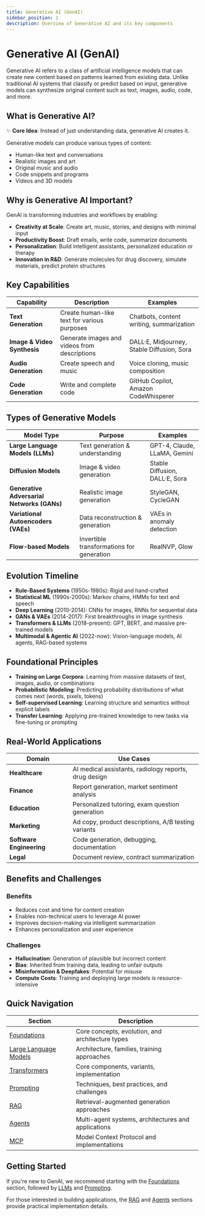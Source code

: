 ```yaml
---
title: Generative AI (GenAI)
sidebar_position: 1
description: Overview of Generative AI and its key components
---
```


# Generative AI (GenAI)

Generative AI refers to a class of artificial intelligence models that can create new content based on patterns learned from existing data. Unlike traditional AI systems that classify or predict based on input, generative models can synthesize original content such as text, images, audio, code, and more.

## What is Generative AI?

✨ **Core Idea**: Instead of just understanding data, generative AI creates it.

Generative models can produce various types of content:
- Human-like text and conversations
- Realistic images and art
- Original music and audio
- Code snippets and programs
- Videos and 3D models

## Why is Generative AI Important?

GenAI is transforming industries and workflows by enabling:

- **Creativity at Scale**: Create art, music, stories, and designs with minimal input
- **Productivity Boost**: Draft emails, write code, summarize documents
- **Personalization**: Build intelligent assistants, personalized education or therapy
- **Innovation in R&D**: Generate molecules for drug discovery, simulate materials, predict protein structures

## Key Capabilities

| Capability | Description | Examples |
|------------|-------------|----------|
| **Text Generation** | Create human-like text for various purposes | Chatbots, content writing, summarization |
| **Image & Video Synthesis** | Generate images and videos from descriptions | DALL·E, Midjourney, Stable Diffusion, Sora |
| **Audio Generation** | Create speech and music | Voice cloning, music composition |
| **Code Generation** | Write and complete code | GitHub Copilot, Amazon CodeWhisperer |

## Types of Generative Models

| Model Type | Purpose | Examples |
|------------|---------|----------|
| **Large Language Models (LLMs)** | Text generation & understanding | GPT-4, Claude, LLaMA, Gemini |
| **Diffusion Models** | Image & video generation | Stable Diffusion, DALL·E, Sora |
| **Generative Adversarial Networks (GANs)** | Realistic image generation | StyleGAN, CycleGAN |
| **Variational Autoencoders (VAEs)** | Data reconstruction & generation | VAEs in anomaly detection |
| **Flow-based Models** | Invertible transformations for generation | RealNVP, Glow |

## Evolution Timeline

- **Rule-Based Systems** (1950s-1980s): Rigid and hand-crafted
- **Statistical ML** (1990s-2000s): Markov chains, HMMs for text and speech
- **Deep Learning** (2010-2014): CNNs for images, RNNs for sequential data
- **GANs & VAEs** (2014-2017): First breakthroughs in image synthesis
- **Transformers & LLMs** (2018-present): GPT, BERT, and massive pre-trained models
- **Multimodal & Agentic AI** (2022-now): Vision-language models, AI agents, RAG-based systems

## Foundational Principles

- **Training on Large Corpora**: Learning from massive datasets of text, images, audio, or combinations
- **Probabilistic Modeling**: Predicting probability distributions of what comes next (words, pixels, tokens)
- **Self-supervised Learning**: Learning structure and semantics without explicit labels
- **Transfer Learning**: Applying pre-trained knowledge to new tasks via fine-tuning or prompting

## Real-World Applications

| Domain | Use Cases |
|--------|-----------|
| **Healthcare** | AI medical assistants, radiology reports, drug design |
| **Finance** | Report generation, market sentiment analysis |
| **Education** | Personalized tutoring, exam question generation |
| **Marketing** | Ad copy, product descriptions, A/B testing variants |
| **Software Engineering** | Code generation, debugging, documentation |
| **Legal** | Document review, contract summarization |

## Benefits and Challenges

### Benefits
- Reduces cost and time for content creation
- Enables non-technical users to leverage AI power
- Improves decision-making via intelligent summarization
- Enhances personalization and user experience

### Challenges
- **Hallucination**: Generation of plausible but incorrect content
- **Bias**: Inherited from training data, leading to unfair outputs
- **Misinformation & Deepfakes**: Potential for misuse
- **Compute Costs**: Training and deploying large models is resource-intensive

## Quick Navigation

| Section | Description |
|---------|-------------|
| [Foundations](/docs/genai/foundations) | Core concepts, evolution, and architecture types |
| [Large Language Models](/docs/genai/llms/intro) | Architecture, families, training approaches |
| [Transformers](/docs/genai/transformers/intro) | Core components, variants, implementation |
| [Prompting](/docs/genai/prompting/fundamentals) | Techniques, best practices, and challenges |
| [RAG](/docs/genai/rag/intro) | Retrieval-augmented generation approaches |
| [Agents](/docs/genai/agents/foundations) | Multi-agent systems, architectures and applications |
| [MCP](/docs/genai/mcp/index) | Model Context Protocol and implementations |

## Getting Started

If you're new to GenAI, we recommend starting with the [Foundations](/docs/genai/foundations) section, followed by [LLMs](/docs/genai/llms/intro) and [Prompting](/docs/genai/prompting/fundamentals).

For those interested in building applications, the [RAG](/docs/genai/rag/intro) and [Agents](/docs/genai/agents/foundations) sections provide practical implementation details.